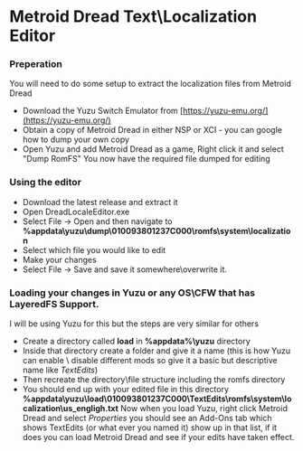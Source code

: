 # Metroid Dread Text\Localization Editor

### Preperation
You will need to do some setup to extract the localization files from Metroid Dread
- Download the Yuzu Switch Emulator from [https://yuzu-emu.org/](https://yuzu-emu.org/)
- Obtain a copy of Metroid Dread in either NSP or XCI - you can google how to dump your own copy
- Open Yuzu and add Metroid Dread as a game, Right click it and select "Dump RomFS"
You now have the required file dumped for editing

### Using the editor
- Download the latest release and extract it
- Open DreadLocaleEditor.exe
- Select File -> Open and then navigate to **%appdata\yuzu\dump\010093801237C000\romfs\system\localization**
- Select which file you would like to edit
- Make your changes
- Select File -> Save and save it somewhere\overwrite it.

### Loading your changes in Yuzu or any OS\CFW that has LayeredFS Support.
I will be using Yuzu for this but the steps are very similar for others
- Create a directory called **load** in **%appdata%\yuzu** directory
- Inside that directory create a folder and give it a name (this is how Yuzu can enable \ disable different mods so give it a basic but descriptive name like *TextEdits*)
- Then recreate the directory\file structure including the romfs directory
- You should end up with your edited file in this directory **%appdata\yuzu\load\010093801237C000\TextEdits\romfs\system\localization\us_engligh.txt**
Now when you load Yuzu, right click Metroid Dread and select *Properties* you should see an Add-Ons tab which shows TextEdits (or what ever you named it) show up in that list, if it does you can load Metroid Dread and see if your edits have taken effect.
